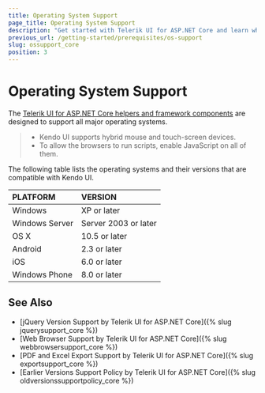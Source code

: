 ```yaml
---
title: Operating System Support
page_title: Operating System Support
description: "Get started with Telerik UI for ASP.NET Core and learn which are the operating systems that are supported by the framework components."
previous_url: /getting-started/prerequisites/os-support
slug: ossupport_core
position: 3
---
```


# Operating System Support

The [Telerik UI for ASP.NET Core helpers and framework components](https://demos.telerik.com/aspnet-core/) are designed to support all major operating systems.

> * Kendo UI supports hybrid mouse and touch-screen devices.
> * To allow the browsers to run scripts, enable JavaScript on all of them.

The following table lists the operating systems and their versions that are compatible with Kendo UI.

| PLATFORM          | VERSION               |
| :---------------- | :-------------------- |
| Windows           | XP or later           |
| Windows Server    | Server 2003 or later  |
| OS X              | 10.5 or later         |
| Android           | 2.3 or later          |
| iOS               | 6.0 or later          |
| Windows Phone     | 8.0 or later          |

## See Also

* [jQuery Version Support by Telerik UI for ASP.NET Core]({% slug jquerysupport_core %})
* [Web Browser Support by Telerik UI for ASP.NET Core]({% slug webbrowsersupport_core %})
* [PDF and Excel Export Support by Telerik UI for ASP.NET Core]({% slug exportsupport_core %})
* [Earlier Versions Support Policy by Telerik UI for ASP.NET Core]({% slug oldversionssupportpolicy_core %})
